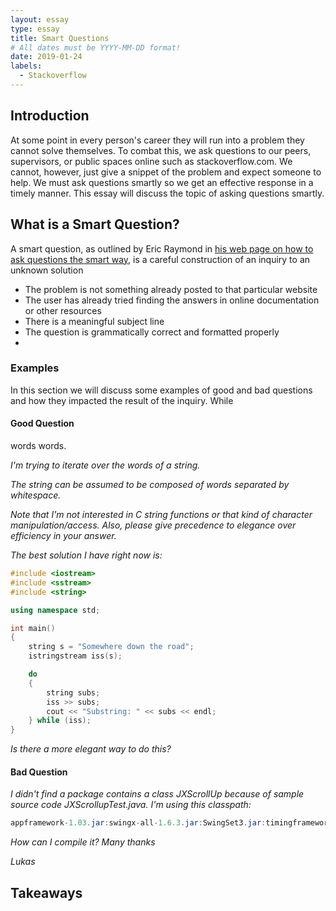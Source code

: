 ```yaml
---
layout: essay
type: essay
title: Smart Questions
# All dates must be YYYY-MM-DD format!
date: 2019-01-24
labels:
  - Stackoverflow
---
```

## Introduction
At some point in every person's career they will run into a problem they cannot solve themselves. To combat this, we ask questions to our peers, supervisors, or public spaces online such as stackoverflow.com. We cannot, however, just give a snippet of the problem and expect someone to help. We must ask questions smartly so we get an effective response in a timely manner. This essay will discuss the topic of asking questions smartly.

## What is a Smart Question?
A smart question, as outlined by Eric Raymond in [his web page on how to ask questions the smart way](http://www.catb.org/esr/faqs/smart-questions.html), is a careful construction of an inquiry to an unknown solution
* The problem is not something already posted to that particular website
* The user has already tried finding the answers in online documentation or other resources
* There is a meaningful subject line
* The question is grammatically correct and formatted properly
*

### Examples
In this section we will discuss some examples of good and bad questions and how they impacted the result of the inquiry. While

#### Good Question
words words.


*I'm trying to iterate over the words of a string.*

*The string can be assumed to be composed of words separated by whitespace.*

*Note that I'm not interested in C string functions or that kind of character manipulation/access. Also, please give precedence to elegance over efficiency in your answer.*

*The best solution I have right now is:*
```c++
#include <iostream>
#include <sstream>
#include <string>

using namespace std;

int main()
{
    string s = "Somewhere down the road";
    istringstream iss(s);

    do
    {
        string subs;
        iss >> subs;
        cout << "Substring: " << subs << endl;
    } while (iss);
}
```
*Is there a more elegant way to do this?*

#### Bad Question



*I didn't find a package contains a class JXScrollUp because of sample source code JXScrollupTest.java. I'm using this classpath:*
```java
appframework-1.03.jar:swingx-all-1.6.3.jar:SwingSet3.jar:timingframework-1.0.jar:jgoodies-looks-2.5.0.jar:jgoodies-forms-1.5.0.jar:.).
```
*How can I compile it? Many thanks*

*Lukas*

## Takeaways
